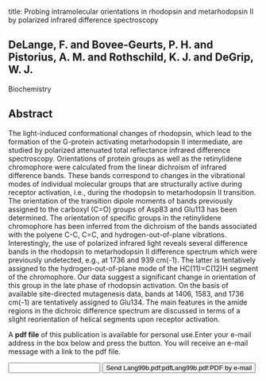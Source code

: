 title: Probing intramolecular orientations in rhodopsin and metarhodopsin II by polarized infrared difference spectroscopy

## DeLange, F. and Bovee-Geurts, P. H. and Pistorius, A. M. and Rothschild, K. J. and DeGrip, W. J.
Biochemistry


## Abstract
The light-induced conformational changes of rhodopsin, which lead to the formation of the G-protein activating metarhodopsin II intermediate, are studied by polarized attenuated total reflectance infrared difference spectroscopy. Orientations of protein groups as well as the retinylidene chromophore were calculated from the linear dichroism of infrared difference bands. These bands correspond to changes in the vibrational modes of individual molecular groups that are structurally active during receptor activation, i.e., during the rhodopsin to metarhodopsin II transition. The orientation of the transition dipole moments of bands previously assigned to the carboxyl (C=O) groups of Asp83 and Glu113 has been determined. The orientation of specific groups in the retinylidene chromophore has been inferred from the dichroism of the bands associated with the polyene C-C, C=C, and hydrogen-out-of-plane vibrations. Interestingly, the use of polarized infrared light reveals several difference bands in the rhodopsin to metarhodopsin II difference spectrum which were previously undetected, e.g., at 1736 and 939 cm(-1). The latter is tentatively assigned to the hydrogen-out-of-plane mode of the HC(11)=C(12)H segment of the chromophore. Our data suggest a significant change in orientation of this group in the late phase of rhodopsin activation. On the basis of available site-directed mutagenesis data, bands at 1406, 1583, and 1736 cm(-1) are tentatively assigned to Glu134. The main features in the amide regions in the dichroic difference spectrum are discussed in terms of a slight reorientation of helical segments upon receptor activation.

A <b>pdf file</b> of this publication is available for personal use.Enter your e-mail address in the box below and press the button. You will receive an e-mail message with a link to the pdf file.
<form action="sender.php">  <input type="text" name="email">  <input type="submit" value="Send Lang99b.pdf:pdfLang99b.pdf:PDF by e-mail"></form>